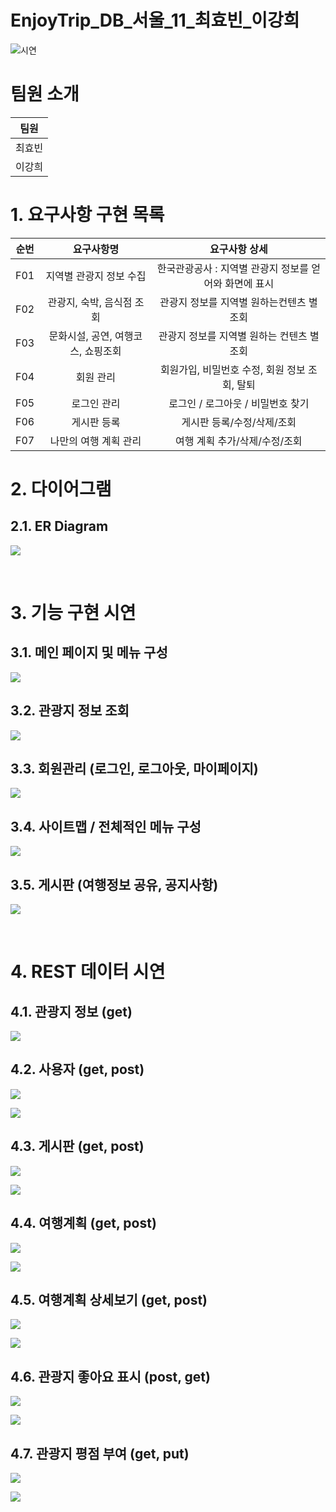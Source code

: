 # EnjoyTrip_DB_서울_11_최효빈_이강희
![시연](https://www.youtube.com/watch?v=Zujd17yREBY)
# 팀원 소개

| 팀원   |
| ------ |
| 최효빈 |
| 이강희 |


# 1. 요구사항 구현 목록  

| 순번 | 요구사항명               | 요구사항 상세 |
| :--: | :----------------------: | :-----------: | 
|  F01  | 지역별 관광지 정보 수집   |   한국관광공사 : 지역별 관광지 정보를 얻어와 화면에 표시    | 
|    F02  |관광지, 숙박, 음식점 조회    |  관광지 정보를 지역별 원하는컨텐츠 별 조회    | 
|   F03  | 문화시설, 공연, 여행코스, 쇼핑조회                |   관광지 정보를 지역별 원하는 컨텐츠 별 조회     | 
|   F04  | 회원 관리        |    회원가입, 비밀번호 수정, 회원 정보 조회, 탈퇴     |  
|  F05  | 로그인 관리   |    로그인 / 로그아웃 / 비밀번호 찾기     | 
|  F06  | 게시판 등록   |    게시판 등록/수정/삭제/조회    | 
|  F07  | 나만의 여행 계획 관리  |      여행 계획 추가/삭제/수정/조회  |  



# 2. 다이어그램
## 2.1. ER Diagram 
![](./diagrams/ERDiagram.png)

<br>

# 3. 기능 구현 시연

## 3.1. 메인 페이지 및 메뉴 구성

![](./video/hotplace.gif)

## 3.2. 관광지 정보 조회

![](./video/video2.gif)

## 3.3. 회원관리 (로그인, 로그아웃, 마이페이지)

![](./video/video3.gif)

## 3.4. 사이트맵 / 전체적인 메뉴 구성

![](./video/video4.gif)

## 3.5. 게시판 (여행정보 공유, 공지사항)

![](./video/video5.gif)

<br>



# 4. REST 데이터 시연

## 4.1. 관광지 정보 (get)
![](./capture/get_attractions.PNG)

## 4.2. 사용자 (get, post)
![](./capture/get_user.PNG)

![](./capture/post_user.PNG)

## 4.3. 게시판 (get, post)
![](./capture/get_board.PNG)

![](./capture/post_board.PNG)

## 4.4. 여행계획 (get, post)

![](./capture/get_plan.PNG)

![](./capture/post_plan.PNG)

## 4.5. 여행계획 상세보기 (get, post)

![](./capture/get_plan_detail.PNG)

![](./capture/post_plan_detail.PNG)

## 4.6. 관광지 좋아요 표시 (post, get)

![](./capture/post_likes.PNG)

![](./capture/get_likes.PNG)

## 4.7. 관광지 평점 부여 (get, put)

![](./capture/get_rating.PNG)

![](./capture/put_rating.PNG)





  
